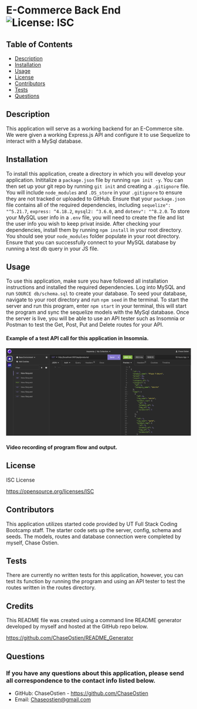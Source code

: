 # E-Commerce Back End ![License: ISC](https://img.shields.io/badge/License-ISC-blue.svg)

## Table of Contents
* [Description](#description)
* [Installation](#installation)
* [Usage](#usage)
* [License](#license)
* [Contributors](#contributors)
* [Tests](#tests)
* [Questions](#questions)

## Description
This application will serve as a working backend for an E-Commerce site. We were given a working Express.js API and configure it to use Sequelize to interact with a MySql database. 
## Installation
To install this application, create a directory in which you will develop your application. Inititalize a `package.json` file by running `npm init -y`. You can then set up your git repo by running `git init` and creating a `.gitignore` file. You will include `node_modules` and `.DS_store` in your `.gitignore` to ensure they are not tracked or uploaded to GitHub. Ensure that your `package.json` file contains all of the required dependencies, including `sequelize": "^5.21.7`, `express: ^4.18.2`, `mysql2: ^3.6.0`, and `dotenv": "^8.2.0`. To store your MySQL user info in a `.env` file, you will need to create the file and list the user info you wish to keep privat inside. After checking your dependencies, install them by running `npm install` in your root directory. You should see your `node_modules` folder populate in your root directory. Ensure that you can successfully connect to your MySQL database by running a test db query in your JS file.
## Usage
To use this application, make sure you have followed all installation instructions and installed the required dependencies. Log into MySQL and run `SOURCE db/schema.sql` to create your database. To seed your database, navigate to your root directory and run `npm seed` in the terminal. To start the server and run this program, enter `npm start` in your terminal, this will start the program and sync the sequelize models with the MySql database. Once the server is live, you will be able to use an API tester such as Insomnia or Postman to test the Get, Post, Put and Delete routes for your API. 
#### Example of a test API call for this application in Insomnia.
![Screenshot of command line prompts.](./assets/img/EcommerceExample.png)

#### Video recording of program flow and output. 

## License
ISC License

https://opensource.org/licenses/ISC
## Contributors
This application utilizes started code provided by UT Full Stack Coding Bootcamp staff. The starter code sets up the server, config, schema and seeds. The models, routes and database connection were completed by myself, Chase Ostien.
## Tests
There are currently no written tests for this application, however, you can test its function by running the program and using an API tester to test the routes written in the routes directory.
## Credits
This README file was created using a command line README generator developed by myself and hosted at the GitHub repo below.

https://github.com/ChaseOstien/README_Generator

## Questions
### If you have any questions about this application, please send all correspondence to the contact info listed below. 
* GitHub: ChaseOstien - https://github.com/ChaseOstien
* Email: Chaseostien@gmail.com
